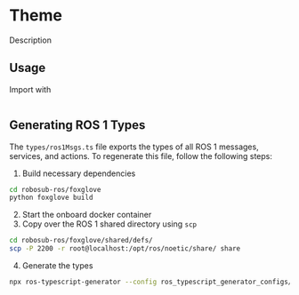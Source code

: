 # Theme
Description

## Usage
Import with
```js
```

## Generating ROS 1 Types
The `types/ros1Msgs.ts` file exports the types of all ROS 1 messages, services, and actions. To regenerate this file, follow the following steps:

1. Build necessary dependencies
```bash
cd robosub-ros/foxglove
python foxglove build
```
2. Start the onboard docker container
3. Copy over the ROS 1 shared directory using `scp`
```bash
cd robosub-ros/foxglove/shared/defs/
scp -P 2200 -r root@localhost:/opt/ros/noetic/share/ share
```
4. Generate the types
```bash
npx ros-typescript-generator --config ros_typescript_generator_configs/ros1.json
```